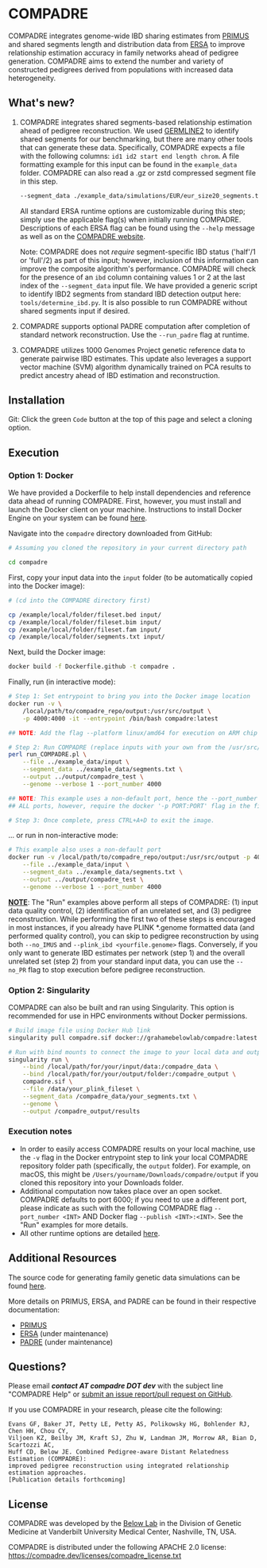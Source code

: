 # COMPADRE

COMPADRE integrates genome-wide IBD sharing estimates from [PRIMUS](https://primus.gs.washington.edu/primusweb/index.html) 
and shared segments length and distribution data from [ERSA](https://hufflab.org/software/ersa) to improve 
relationship estimation accuracy in family networks ahead of pedigree generation. COMPADRE aims to extend the number and variety of constructed pedigrees derived from populations with increased data heterogeneity.



## What's new? 

1. COMPADRE integrates shared segments-based relationship estimation ahead of pedigree reconstruction. We used [GERMLINE2](https://github.com/gusevlab/germline2) to identify shared segments for our benchmarking, but there are many other tools that can generate these data. Specifically, COMPADRE expects a file with the following columns: `id1 id2 start end length chrom`. A file formatting example for this input can be found in the `example_data` folder. COMPADRE can also read a .gz or zstd compressed segment file in this step. 

    ```bash
    --segment_data ./example_data/simulations/EUR/eur_size20_segments.txt
    ```

    All standard ERSA runtime options are customizable during this step; simply use the applicable flag(s) when initially running COMPADRE. Descriptions of each ERSA flag can be found using the `--help` message as well as on the [COMPADRE website](https://compadre.dev/docs).

    Note: COMPADRE does not <i>require</i> segment-specific IBD status ('half'/1 or 'full'/2) as part of this input; however, inclusion of this information can improve the composite algorithm's performance. COMPADRE will check for the presence of an `ibd` column containing values 1 or 2 at the last index of the `--segment_data` input file. We have provided a generic script to identify IBD2 segments from standard IBD detection output here: `tools/determine_ibd.py`. It is also possible to run COMPADRE without shared segments input if desired.

1. COMPADRE supports optional PADRE computation after completion of standard network reconstruction. Use the `--run_padre` flag at runtime. 

2. COMPADRE utilizes 1000 Genomes Project genetic reference data to generate pairwise IBD estimates. This update also leverages a support vector machine (SVM) algorithm dynamically trained on PCA results to predict ancestry ahead of IBD estimation and reconstruction.



## Installation

Git: Click the green `Code` button at the top of this page and select a cloning option.


## Execution

### Option 1: Docker

We have provided a Dockerfile to help install dependencies and reference data ahead of running COMPADRE. First, however, you must install and launch the Docker client on your machine. Instructions to install Docker Engine on your system can be found [here](https://docs.docker.com/engine/install/).

Navigate into the `compadre` directory downloaded from GitHub:

```bash
# Assuming you cloned the repository in your current directory path

cd compadre
```

First, copy your input data into the `input` folder (to be automatically copied into the Docker image):

```bash
# (cd into the COMPADRE directory first)

cp /example/local/folder/fileset.bed input/
cp /example/local/folder/fileset.bim input/
cp /example/local/folder/fileset.fam input/
cp /example/local/folder/segments.txt input/
```

Next, build the Docker image:

```bash
docker build -f Dockerfile.github -t compadre .
```

Finally, run (in interactive mode):

```bash
# Step 1: Set entrypoint to bring you into the Docker image location
docker run -v \
    /local/path/to/compadre_repo/output:/usr/src/output \
    -p 4000:4000 -it --entrypoint /bin/bash compadre:latest 

## NOTE: Add the flag --platform linux/amd64 for execution on ARM chip Macs

# Step 2: Run COMPADRE (replace inputs with your own from the /usr/src/input/ folder)
perl run_COMPADRE.pl \
    --file ../example_data/input \
    --segment_data ../example_data/segments.txt \
    --output ../output/compadre_test \
    --genome --verbose 1 --port_number 4000

## NOTE: This example uses a non-default port, hence the --port_number flag.
## ALL ports, however, require the docker '-p PORT:PORT' flag in the first command.

# Step 3: Once complete, press CTRL+A+D to exit the image.
```

... or run in non-interactive mode:

```bash
# This example also uses a non-default port
docker run -v /local/path/to/compadre_repo/output:/usr/src/output -p 4000:4000 compadre \
    --file ../example_data/input \
    --segment_data ../example_data/segments.txt \
    --output ../output/compadre_test \
    --genome --verbose 1 --port_number 4000
```

<u><strong>NOTE</strong></u>: The "Run" examples above perform all steps of COMPADRE: (1) input data quality control, (2) identification of an unrelated set, and (3) pedigree reconstruction. While performing the first two of these steps is encouraged in most instances, if you already have PLINK *.genome formatted data (and performed quality control), you can skip to pedigree reconstruction by using both `--no_IMUS` and `--plink_ibd <yourfile.genome>` flags. Conversely, if you only want to generate IBD estimates per network (step 1) and the overall unrelated set (step 2) from your standard input data, you can use the `--no_PR` flag to stop execution before pedigree reconstruction.


### Option 2: Singularity

COMPADRE can also be built and ran using Singularity. This option is recommended for use in HPC environments without Docker permissions.

```bash
# Build image file using Docker Hub link
singularity pull compadre.sif docker://grahamebelowlab/compadre:latest

# Run with bind mounts to connect the image to your local data and output folders
singularity run \
    --bind /local/path/for/your/input/data:/compadre_data \
    --bind /local/path/for/your/output/folder:/compadre_output \
    compadre.sif \
    --file /data/your_plink_fileset \
    --segment_data /compadre_data/your_segments.txt \
    --genome \
    --output /compadre_output/results
```



### Execution notes

- In order to easily access COMPADRE results on your local machine, use the `-v` flag in the Docker entrypoint step to link your local COMPADRE repository folder path (specifically, the `output` folder). For example, on macOS, this might be `/Users/yourname/Downloads/compadre/output` if you cloned this repository into your Downloads folder. 
- Additional computation now takes place over an open socket. COMPADRE defaults to port 6000; if you need to use a different port, please indicate as such with the following COMPADRE flag `--port_number <INT>` AND Docker flag `--publish <INT>:<INT>`. See the "Run" examples for more details.
- All other runtime options are detailed [here](https://compadre.dev/docs). 



## Additional Resources

The source code for generating family genetic data simulations can be found [here](https://github.com/belowlab/unified-simulations). 

More details on PRIMUS, ERSA, and PADRE can be found in their respective documentation:
- [PRIMUS](https://primus.gs.washington.edu/primusweb/res/documentation.html)
- [ERSA](https://hufflab.org/software/ersa) (under maintenance)
- [PADRE](https://hufflab.org/software/padre) (under maintenance)



## Questions?

Please email <strong><i>contact AT compadre DOT dev</strong></i> with the subject line "COMPADRE Help" or [submit an issue report/pull request on GitHub](https://github.com/belowlab/compadre/issues). 

If you use COMPADRE in your research, please cite the following:
```
Evans GF, Baker JT, Petty LE, Petty AS, Polikowsky HG, Bohlender RJ, Chen HH, Chou CY, 
Viljoen KZ, Beilby JM, Kraft SJ, Zhu W, Landman JM, Morrow AR, Bian D, Scartozzi AC, 
Huff CD, Below JE. Combined Pedigree-aware Distant Relatedness Estimation (COMPADRE): 
improved pedigree reconstruction using integrated relationship estimation approaches. 
[Publication details forthcoming]
```



## License

COMPADRE was developed by the [Below Lab](https://thebelowlab.com) in the Division of Genetic Medicine at Vanderbilt University Medical Center, Nashville, TN, USA. 

COMPADRE is distributed under the following APACHE 2.0 license: https://compadre.dev/licenses/compadre_license.txt

